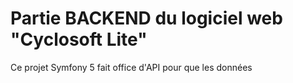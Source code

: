 # Partie BACKEND du logiciel web "Cyclosoft Lite"

Ce projet Symfony 5 fait office d'API pour que les données 